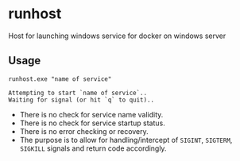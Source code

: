# runhost
Host for launching windows service for docker on windows server

## Usage

`runhost.exe "name of service"`

```
Attempting to start `name of service`..
Waiting for signal (or hit `q` to quit)..
```

- There is no check for service name validity.
- There is no check for service startup status.
- There is no error checking or recovery.
- The purpose is to allow for handling/intercept of `SIGINT`, `SIGTERM`, `SIGKILL` signals and return code accordingly.
